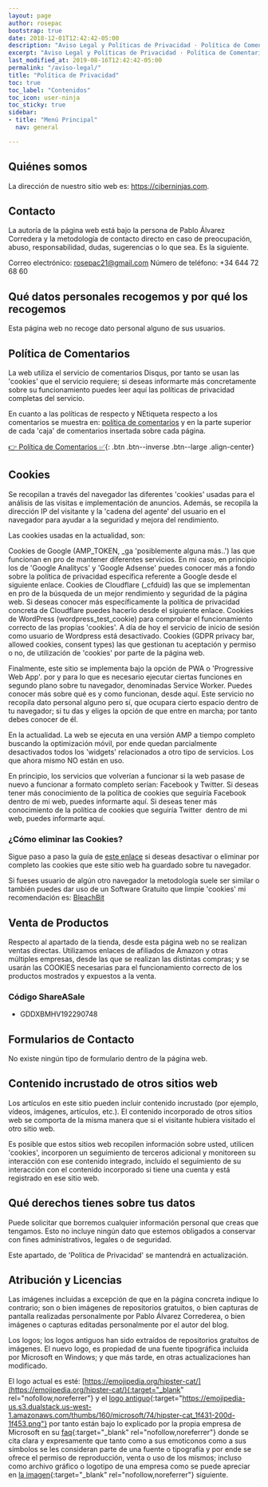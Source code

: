 ```yaml
---
layout: page
author: rosepac
bootstrap: true
date: 2018-12-01T12:42:42-05:00
description: "Aviso Legal y Políticas de Privacidad · Política de Comentarios · Créditos y Reconocimientos · Proyectos Realizados; ¿Qué es Ciberninjas?"
excerpt: "Aviso Legal y Políticas de Privacidad · Política de Comentarios · Créditos y Reconocimientos · Proyectos Realizados; ¿Qué es Ciberninjas?"
last_modified_at: 2019-08-16T12:42:42-05:00
permalink: "/aviso-legal/"
title: "Política de Privacidad"
toc: true
toc_label: "Contenidos"
toc_icon: user-ninja
toc_sticky: true
sidebar:
- title: "Menú Principal"
  nav: general

---
```


## Quiénes somos

La dirección de nuestro sitio web es: https://ciberninjas.com.

## Contacto

La autoría de la página web está bajo la persona de Pablo Álvarez Corredera y la metodología de contacto directo en caso de preocupación, abuso, responsabilidad, dudas, sugerencias o lo que sea. Es la siguiente.

Correo electrónico: rosepac21@gmail.com Número de teléfono: +34 644 72 68 60

## Qué datos personales recogemos y por qué los recogemos

Esta página web no recoge dato personal alguno de sus usuarios.

## Política de Comentarios

La web utiliza el servicio de comentarios Disqus, por tanto se usan las 'cookies' que el servicio requiere; si deseas informarte más concretamente sobre su funcionamiento puedes leer aquí las políticas de privacidad completas del servicio.

En cuanto a las políticas de respecto y NEtiqueta respecto a los comentarios se muestra en: [política de comentarios](/politica-comentarios/ "Política de Comentarios establecida dentro de Ciberninjas") y en la parte superior de cada 'caja' de comentarios insertada sobre cada página.

[👉 Política de Comentarios ✅](/politica-comentarios/){: .btn .btn--inverse .btn--large .align-center}

## Cookies

Se recopilan a través del navegador las diferentes 'cookies' usadas para el análisis de las visitas e implementación de anuncios. Además, se recopila la dirección IP del visitante y la 'cadena del agente' del usuario en el navegador para ayudar a la seguridad y mejora del rendimiento.

Las cookies usadas en la actualidad, son:

Cookies de Google (AMP_TOKEN, _ga 'posiblemente alguna más..') las que funcionan en pro de mantener diferentes servicios. En mi caso, en principio los de 'Google Analitycs' y 'Google Adsense' puedes conocer más a fondo sobre la política de privacidad específica referente a Google desde el siguiente enlace.
Cookies de Cloudflare (_cfduid) las que se implementan en pro de la búsqueda de un mejor rendimiento y seguridad de la página web. Si deseas conocer más específicamente la política de privacidad concreta de Cloudflare puedes hacerlo desde el siguiente enlace.
Cookies de WordPress (wordpress_test_cookie) para comprobar el funcionamiento correcto de las propias 'cookies'. A día de hoy el servicio de inicio de sesión como usuario de Wordpress está desactivado.
Cookies (GDPR privacy bar, allowed cookies, consent types) las que gestionan tu aceptación y permiso o no, de utilización de 'cookies' por parte de la página web.

Finalmente, este sitio se implementa bajo la opción de PWA o 'Progressive Web App'. por y para lo que es necesario ejecutar ciertas funciones en segundo plano sobre tu navegador, denominadas Service Worker. Puedes conocer más sobre qué es y como funcionan, desde aquí. Este servicio no recopila dato personal alguno pero sí, que ocupara cierto espacio dentro de tu navegador; si tu das y eliges la opción de que entre en marcha; por tanto debes conocer de él.

En la actualidad. La web se ejecuta en una versión AMP a tiempo completo buscando la optimización móvil, por ende quedan parcialmente desactivados todos los 'widgets' relacionados a otro tipo de servicios. Los que ahora mismo NO están en uso.

En principio, los servicios que volverían a funcionar si la web pasase de nuevo a funcionar a formato completo serían: Facebook y Twitter. Si deseas tener más conocimiento de la política de cookies que seguiría Facebook dentro de mi web, puedes informarte aquí. Si deseas tener más conocimiento de la política de cookies que seguiría Twitter  dentro de mi web, puedes informarte aquí.

### ¿Cómo eliminar las Cookies?

Sigue paso a paso la guía de [este enlace](https://www.cookiesandyou.com/disable-cookies) si deseas desactivar o eliminar por completo las cookies que este sitio web ha guardado sobre tu navegador.

Si fueses usuario de algún otro navegador la metodología suele ser similar o también puedes dar uso de un Software Gratuito que limpie 'cookies' mi recomendación es: [BleachBit](https://www.bleachbit.org/)

## Venta de Productos

Respecto al apartado de la tienda, desde esta página web no se realizan ventas directas. Utilizamos enlaces de afiliados de Amazon y otras múltiples empresas, desde las que se realizan las distintas compras; y se usarán las COOKIES necesarias para el funcionamiento correcto de los productos mostrados y expuestos a la venta.

### Código ShareASale

* GDDXBMHV192290748

## Formularios de Contacto

No existe ningún tipo de formulario dentro de la página web.

## Contenido incrustado de otros sitios web

Los artículos en este sitio pueden incluir contenido incrustado (por ejemplo, vídeos, imágenes, artículos, etc.). El contenido incorporado de otros sitios web se comporta de la misma manera que si el visitante hubiera visitado el otro sitio web.

Es posible que estos sitios web recopilen información sobre usted, utilicen 'cookies', incorporen un seguimiento de terceros adicional y monitoreen su interacción con ese contenido integrado, incluido el seguimiento de su interacción con el contenido incorporado si tiene una cuenta y está registrado en ese sitio web.

## Qué derechos tienes sobre tus datos

Puede solicitar que borremos cualquier información personal que creas que tengamos. Esto no incluye ningún dato que estemos obligados a conservar con fines administrativos, legales o de seguridad.

Este apartado, de 'Política de Privacidad' se mantendrá en actualización.

## Atribución y Licencias

Las imágenes incluidas a excepción de que en la página concreta indique lo contrario; son o bien imágenes de repositorios gratuitos, o bien capturas de pantalla realizadas personalmente por Pablo Álvarez Correderea, o bien imágenes o capturas editadas personalmente por el autor del blog.

Los logos; los logos antiguos han sido extraídos de repositorios gratuitos de imágenes. El nuevo logo, es propiedad de una fuente tipográfica incluida por Microsoft en Windows; y que más tarde, en otras actualizaciones han modificado.

El logo actual es esté: [https://emojipedia.org/hipster-cat/](https://emojipedia.org/hipster-cat/){:target="_blank" rel="nofollow,noreferrer"} y el [logo antiguo](https://emojipedia-us.s3.dualstack.us-west-1.amazonaws.com/thumbs/160/microsoft/74/hipster-cat_1f431-200d-1f453.png){:target="https://emojipedia-us.s3.dualstack.us-west-1.amazonaws.com/thumbs/160/microsoft/74/hipster-cat_1f431-200d-1f453.png"} por tanto están bajo lo explicado por la propia empresa de Microsoft en su [faq](https://docs.microsoft.com/en-us/typography/fonts/font-faq){:target="_blank" rel="nofollow,noreferrer"} donde se cita clara y expresamente que tanto como a sus emoticonos como a sus símbolos se les consideran parte de una fuente o tipografía y por ende se ofrece el permiso de reproducción, venta o uso de los mismos; incluso como archivo gráfico o logotipo de una empresa como se puede apreciar en [la imagen](https://i.ibb.co/cv3Xb9J/image.png){:target="_blank" rel="nofollow,noreferrer"} siguiente.
